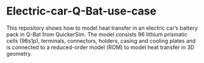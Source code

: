 # Electric-car-Q-Bat-use-case
This repository shows how to model heat transfer in an electric car’s battery pack in Q-Bat from QuickerSim. The model consists 96 lithium prismatic cells (96s1p), terminals, connectors, holders, casing and cooling plates and is connected to a reduced-order model (ROM) to model heat transfer in 3D geometry. 
